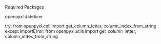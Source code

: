 Required Packages

openpyxl
datetime


try: 
    from openpyxl.cell import get_column_letter, column_index_from_string
except ImportError:
    from openpyxl.utils import get_column_letter, column_index_from_string
